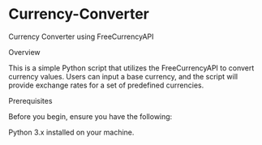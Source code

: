 # Currency-Converter

Currency Converter using FreeCurrencyAPI

Overview

This is a simple Python script that utilizes the FreeCurrencyAPI to convert currency values. Users can input a base currency, and the script will provide exchange rates for a set of predefined currencies.

Prerequisites

Before you begin, ensure you have the following:

Python 3.x installed on your machine.
